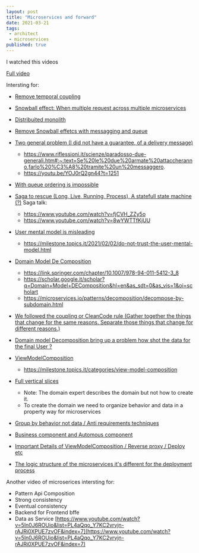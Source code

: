 ```yaml
---
layout: post
title: "Microservices and forward"
date: 2021-03-21
tags:
 - architect
 - microservices
published: true
---
```


I watched this videos

[Full video](https://www.youtube.com/watch?v=YOJ0rQ2gn44&t=1949s)

Intersting for:
- [Remove temporal coupling](https://youtu.be/YOJ0rQ2gn44?t=773)

- [Snowball effect: When multiple request across multiple microservices](https://youtu.be/YOJ0rQ2gn44?t=808)

- [Distribuited monolith](https://youtu.be/YOJ0rQ2gn44?t=884)

- [Remove Snowball effetcs with messagging and queue](https://youtu.be/YOJ0rQ2gn44?t=921)

- [Two general problem (I did not have a guarantee, of a delivery message)](https://bravenewgeek.com/tag/two-generals-problem)
  - https://www.riflessioni.it/scienze/paradosso-due-generali.htm#:~:text=Se%20le%20due%20armate%20attaccheranno,farlo%20%C3%A8%20tramite%20un%20messaggero.
  - https://youtu.be/YOJ0rQ2gn44?t=1251
  
- [With queue ordering is impossible](https://youtu.be/YOJ0rQ2gn44?t=1306)
  
- [Saga to rescue (Long, Live, Running, Process), A statefull state machine (?)](https://youtu.be/YOJ0rQ2gn44?t=1306)
  Saga talk:
   - https://www.youtube.com/watch?v=fjCVH_ZZy5o
   - https://www.youtube.com/watch?v=8wYWTTfKjUU


- [User mental model is misleading](https://youtu.be/YOJ0rQ2gn44?t=1638)
  - https://milestone.topics.it/2021/02/02/do-not-trust-the-user-mental-model.html


- [Domain Model De Composition](https://youtu.be/YOJ0rQ2gn44?t=1729)
    - https://link.springer.com/chapter/10.1007/978-94-011-5412-3_8
    - https://scholar.google.it/scholar?q=Domain+Model+DEComposition&hl=en&as_sdt=0&as_vis=1&oi=scholart
    - https://microservices.io/patterns/decomposition/decompose-by-subdomain.html


- [We followed the coupling or CleanCode rule (Gather together the things that change for the same reasons. Separate those things that change for different reasons.)](https://youtu.be/YOJ0rQ2gn44?t=1969)

- [Domain model Decomposition bring up a problem how shot the data for the final User ?](https://youtu.be/YOJ0rQ2gn44?t=2177)

- [ViewModelComposition](https://youtu.be/YOJ0rQ2gn44?t=2314)
    - https://milestone.topics.it/categories/view-model-composition
   
   
- [Full vertical slices](https://youtu.be/YOJ0rQ2gn44?t=2599)
    - Note: The domain expert describes the domain but not how to create it. 
    - To create the domain we need to organize behavior and data in a property way for microservices
  
- [Group by behavior not data / Anti requirements techniques](https://youtu.be/YOJ0rQ2gn44?t=3299)
  
- [Business component and Automous component](https://youtu.be/YOJ0rQ2gn44?t=3984)
  
- [Important Details of ViewModelComposition / Reverse proxy / Deploy etc](https://youtu.be/YOJ0rQ2gn44?t=4177)

- [The logic structure of the microservices it's different for the deployment process](https://youtu.be/YOJ0rQ2gn44?t=4252)
     
Another video of microserices intersting for:
- Pattern Api Composition 
- Strong consistency 
- Eventual consistency
- Backend for Frontend bffe
- Data as Service
[https://www.youtube.com/watch?v=5ln0J6ROUio&list=PL4aQqo_Y7KC2vrvjn-rAJRi0XPUE7zvOF&index=7](https://www.youtube.com/watch?v=5ln0J6ROUio&list=PL4aQqo_Y7KC2vrvjn-rAJRi0XPUE7zvOF&index=7)

